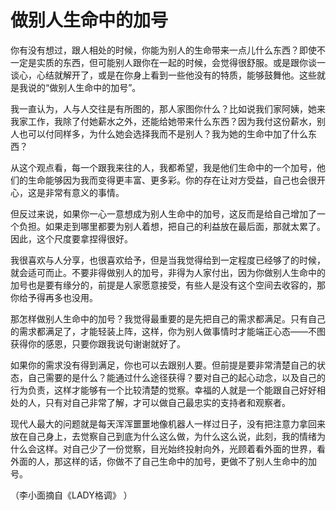 # 做别人生命中的加号

你有没有想过，跟人相处的时候，你能为别人的生命带来一点儿什么东西？即使不一定是实质的东西，但可能别人跟你在一起的时候，会觉得很舒服。或是跟你谈一谈心，心结就解开了，或是在你身上看到一些他没有的特质，能够鼓舞他。这些就是我说的“做别人生命中的加号”。 

我一直认为，人与人交往是有所图的，那人家图你什么？比如说我们家阿姨，她来我家工作，我除了付她薪水之外，还能给她带来什么东西？因为我付这份薪水，别人也可以付同样多，为什么她会选择我而不是别人？我为她的生命中加了什么东西？ 

从这个观点看，每一个跟我来往的人，我都希望，我是他们生命中的一个加号，他们的生命能够因为我而变得更丰富、更多彩。你的存在让对方受益，自己也会很开心，这是非常有意义的事情。 

但反过来说，如果你一心一意想成为别人生命中的加号，这反而是给自己增加了一个负担。如果走到哪里都要为别人着想，把自己的利益放在最后面，那就太累了。因此，这个尺度要拿捏得很好。 

我很喜欢与人分享，也很喜欢给予，但是当我觉得给到一定程度已经够了的时候，就会适可而止。不要非得做别人的加号，非得为人家付出，因为你做别人生命中的加号也是要有缘分的，前提是人家愿意接受，有些人是没有这个空间去收容的，那你给予得再多也没用。 

那怎样做别人生命中的加号？我觉得最重要的是先把自己的需求都满足。只有自己的需求都满足了，才能轻装上阵，这样，你为别人做事情时才能端正心态——不图获得你的感恩，只要你跟我说句谢谢就好了。 

如果你的需求没有得到满足，你也可以去跟别人要。但前提是要非常清楚自己的状态，自己需要的是什么？能通过什么途径获得？要对自己的起心动念，以及自己的行为负责，这样才能够有一个比较清楚的觉察。幸福的人就是一个能跟自己好好相处的人，只有对自己非常了解，才可以做自己最忠实的支持者和观察者。 

现代人最大的问题就是每天浑浑噩噩地像机器人一样过日子，没有把注意力拿回来放在自己身上，去觉察自己到底为什么这么做，为什么这么说，此刻，我的情绪为什么会这样。对自己少了一份觉察，目光始终投射向外，光顾着看外面的世界，看外面的人，那这样的话，你做不了自己生命中的加号，更做不了别人生命中的加号。 

（李小面摘自《LADY格调》 ）